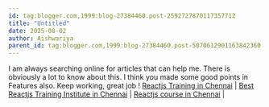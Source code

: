 ```yaml
---
id: tag:blogger.com,1999:blog-27384460.post-2592727870117357712
title: "Untitled"
date: 2025-08-02
author: Aishwariya
parent_id: tag:blogger.com,1999:blog-27384460.post-5070612901163842360
---
```


I am always searching online for articles that can help me. There is obviously a lot to know about this. I think you made some good points in Features also. Keep working, great job !
[Reactjs Training in Chennai](https://https://www.credosystemz.com/training-in-chennai/react-js-training/) |
[Best Reactjs Training Institute in Chennai](https://https://www.credosystemz.com/training-in-chennai/react-js-training/) |
[Reactjs course in Chennai](https://https://www.credosystemz.com/training-in-chennai/react-js-training/) |